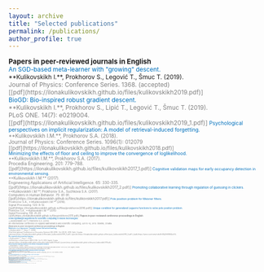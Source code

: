 ```yaml
---
layout: archive
title: "Selected publications"
permalink: /publications/
author_profile: true
---
```

<!---
<span style = "font-size: 80%;">
-->
<span style="font-size: 95%;  ">
<b>Papers in peer-reviewed journals in English</b><br>
</span>
<span style ="font-size: 85%; ">
<span style="color:#0070bc">
An SGD-based meta-learner with "growing" descent.<br>
</span>
**Kulikovskikh I.**, Prokhorov S., Legović T., Šmuc T. (2019). <br>
<span style="color:gray">
Journal of Physics: Conference Series. 1368. (accepted)<br>
[[pdf](https://ilonakulikovskikh.github.io/files/kulikovskikh2019.pdf)]<br>
<span style="color:#0070bc">
BioGD: Bio-inspired robust gradient descent.<br>
</span>
**Kulikovskikh I.**, Prokhorov S., Lipić T., Legović T., Šmuc T. (2019). <br>
<span style="color:gray">
PLoS ONE. 14(7): e0219004.<br>
[[pdf](https://ilonakulikovskikh.github.io/files/kulikovskikh2019_1.pdf)]

<span style ="font-size: 85%; ">
<span style="color:#0070bc">
Psychological perspectives on implicit regularization: A model of retrieval-induced forgetting.<br>
</span>
**Kulikovskikh I.M.**, Prokhorov S.A. (2018). <br>
<span style="color:gray">
Journal of Physics: Conference Series. 1096(1): 012079<br>
[[pdf](https://ilonakulikovskikh.github.io/files/kulikovskikh2018.pdf)]<br>

<span style ="font-size: 85%; ">
<span style="color:#0070bc">
Minimizing the effects of floor and ceiling to improve the convergence of loglikelihood.<br>
</span>
**Kulikovskikh I.M.**, Prokhorov S.A. (2017). <br>
<span style="color:gray">
Procedia Engineering. 201: 779–788.<br>
[[pdf](https://ilonakulikovskikh.github.io/files/kulikovskikh2017_1.pdf)]

<span style ="font-size: 85%; ">
<span style="color:#0070bc">
Cognitive validation maps for early occupancy detection in environmental sensing.<br>
</span>
**Kulikovskikh I.M.** (2017). <br>
<span style="color:gray">
Engineering Applications of Artificial Intelligence. 65: 330-335.<br>
[[pdf](https://ilonakulikovskikh.github.io/files/kulikovskikh2017_2.pdf)]

<span style ="font-size: 85%; ">
<span style="color:#0070bc">
Promoting collaborative learning through regulation of guessing in clickers.<br>
</span>
**Kulikovskikh I.M.**, Prokhorov S.A., Suchkova S.A. (2017). <br>
<span style="color:gray">
Computers in Human Behavior. 75: 81-91.<br>
[[pdf](https://ilonakulikovskikh.github.io/files/kulikovskikh2017.pdf)]

<span style ="font-size: 85%; ">
<span style="color:#0070bc">
Pole position problem for Meixner filters.<br>
</span>
Prokhorov S.A., **Kulikovskikh I.M.** (2016).<br>
<span style="color:gray">
Signal Processing. 120: 8-12.<br>
[[pdf](https://ilonakulikovskikh.github.io/files/prokhorov2016.pdf)]

<span style ="font-size: 85%; ">
<span style="color:#0070bc">
Unique condition for generalized  Laguerre functions to solve pole position problem. <br>
</span>
Prokhorov S.A., **Kulikovskikh I.M.** (2015) <br>
<span style="color:gray">
Signal Processing. 108: 25-29. <br>
[[pdf](https://ilonakulikovskikh.github.io/files/prokhorov2015.pdf)]

<!---
<a href="https://ilonakulikovskikh.github.io/files/prokhorov2015.pdf">pdf</a>
-->

<span style="font-size: 95%; ">
<b>Papers in peer-reviewed conference proceedings in English</b><br>
</span>
<span style ="font-size: 85%; ">
<span style="color:#0070bc">
Some lightweight algorithms for scientific computing in mobile technologies.<br>
</span>
**Kulikovskikh I.M.**, Prokhorov S.A. (2013). <br>
<span style="color:gray">
8th International Conference on Applied Mathematics and Scientific Computing. Jun 10-14, 2013. Šibenik, Croatia.<br>

<span style="font-size: 95%; ">
<b>Abstracts in peer-reviewed conference proceedings in English</b><br>
</span>
<span style ="font-size: 85%; ">
<span style="color:#0070bc">
Machines in a classroom: Towards human-like active learning.<br>
</span>
**Kulikovskikh I.**, Šmuc T. (2019). <br>
<span style="color:gray">
22nd International Conference on Discovery Science (DS 2019). Oct 28-30, 2019. Split, Croatia.<br>
[[abstract](https://ilonakulikovskikh.github.io/files/abst_kulikovskikh2019_2.pdf)]
[[poster](https://ilonakulikovskikh.github.io/files/post_kulikovskikh2019_2.pdf)]
[[talk](https://prezi.com/view/ivikvBr4IXjZAlXW4QoX/)]<br>

<span style ="font-size: 85%; ">
<span style="color:#0070bc">
Bio-inspired robust machine learning.<br>
</span>
**Kulikovskikh I.**, Šmuc T. (2019). <br>
<span style="color:gray">
4th Workshop on Data Science (IWDS 2019). Oct 15, 2019. Zagreb, Croatia.<br>
[[abstract](https://ilonakulikovskikh.github.io/files/abst_kulikovskikh2019.pdf)]
[[poster](https://ilonakulikovskikh.github.io/files/post_kulikovskikh2019.pdf)] <br>

<span style ="font-size: 85%; ">
<span style="color:#0070bc">
Robust machine learning inspired by the models of population dynamics.<br>
</span>
**Kulikovskikh I.**, Šmuc T. (2019). <br>
<span style="color:gray">
12th International Ljubljana-Zagreb Workshop on Knowledge Technologies and Data Science. Oct 24-25, 2019. Zagreb, Croatia.<br>
[[talk](https://ilonakulikovskikh.github.io/files/talk_kulikovskikh2019_1.pdf)]<br>

<span style ="font-size: 85%; ">
<span style="color:#0070bc">
Some lightweight algorithms for scientific computing in mobile technologies.<br>
</span>
**Kulikovskikh I.M.**, Prokhorov S.A. (2013). <br>
<span style="color:gray">
8th International Conference on Applied Mathematics and Scientific Computing. Jun 10-14, 2013. Šibenik, Croatia.<br>

<span style="font-size: 95%; ">
<b>Books</b><br>
</span>
<span style ="font-size: 85%; ">
<span style="color:#0070bc">
Some lightweight algorithms for scientific computing in mobile technologies.<br>
</span>
**Kulikovskikh I.M.**, Prokhorov S.A. (2013). <br>
<span style="color:gray">
8th International Conference on Applied Mathematics and Scientific Computing. Jun 10-14, 2013. Šibenik, Croatia.<br>

<span style="font-size: 95%; ">
<b>Papers in peer-reviewed journals in Russian</b><br>
</span>
<span style ="font-size: 85%; ">
<span style="color:#0070bc">
Some lightweight algorithms for scientific computing in mobile technologies.<br>
</span>
**Kulikovskikh I.M.**, Prokhorov S.A. (2013). <br>
<span style="color:gray">
8th International Conference on Applied Mathematics and Scientific Computing. Jun 10-14, 2013. Šibenik, Croatia.<br>

<span style="font-size: 95%; ">
<b>Software patents</b> 
granted by Federal Institute for Industrial Property<br>
</span>
<span style ="font-size: 85%; ">
<span style="color:#0070bc">
Some lightweight algorithms for scientific computing in mobile technologies.<br>
</span>
**Kulikovskikh I.M.**, Prokhorov S.A. (2013). <br>
<span style="color:gray">
8th International Conference on Applied Mathematics and Scientific Computing. Jun 10-14, 2013. Šibenik, Croatia.<br>

<span style="font-size: 95%; ">
<b>In submission to journals and conferences</b><br>
</span>
<span style ="font-size: 85%; ">
<span style="color:#0070bc">
Some lightweight algorithms for scientific computing in mobile technologies.<br>
</span>
**Kulikovskikh I.M.**, Prokhorov S.A. (2013). <br>
<span style="color:gray">
8th International Conference on Applied Mathematics and Scientific Computing. Jun 10-14, 2013. Šibenik, Croatia.<br>

